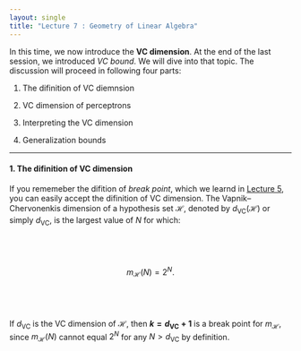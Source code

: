 ```yaml
---
layout: single
title: "Lecture 7 : Geometry of Linear Algebra"
---
```


In this time, we now introduce the **VC dimension**. At the end of the last session, we introduced *VC bound*. We will dive into that topic. The discussion will proceed in following four parts: 

1. The difinition of VC diemnsion

2. VC dimension of perceptrons

3. Interpreting the VC dimension

4. Generalization bounds

---

#### 1. The difinition of VC dimension

If you rememeber the difition of *break point*, which we learnd in [<u>Lecture 5</u>](https://isopink.github.io/Effective-number-of-hypothesis/), you can easily accept the difinition of VC dimension. The Vapnik–Chervonenkis dimension of a hypothesis set $\mathcal{H}$, denoted by $d_{\text{VC}}(\mathcal{H})$ or simply $d_{\text{VC}}$, is the largest value of $N$ for which:

<br>

<br> $$ m_{\mathcal{H}}(N) = 2^N. $$ <br>

<br>

If $d_{\text{VC}}$ is the VC dimension of $\mathcal{H}$, then **$k = d_{\text{VC}} + 1$** is a break point for $m_{\mathcal{H}}$, since $m_{\mathcal{H}}(N)$ cannot equal $2^N$ for any $N > d_{\text{VC}}$ by definition.
